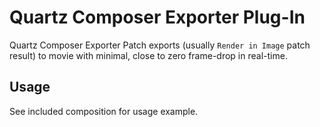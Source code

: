 # Quartz Composer Exporter Plug-In

Quartz Composer Exporter Patch exports (usually `Render in Image` patch result) to movie with minimal, close to zero frame-drop in real-time.

## Usage

See included composition for usage example.
